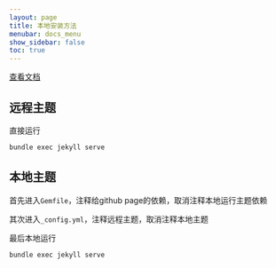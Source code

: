 ```yaml
---
layout: page
title: 本地安装方法
menubar: docs_menu
show_sidebar: false
toc: true
---
```


[查看文档](https://www.csrhymes.com/bulma-clean-theme/docs/getting-started/installation/)

## 远程主题

直接运行

``` bash
bundle exec jekyll serve
```

## 本地主题

首先进入`Gemfile`，注释给github page的依赖，取消注释本地运行主题依赖

其次进入`_config.yml`，注释远程主题，取消注释本地主题

最后本地运行

``` bash
bundle exec jekyll serve
```
